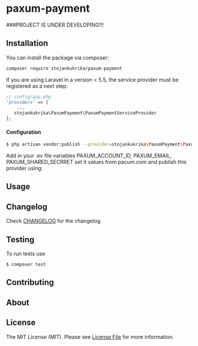 paxum-payment
===
###PROJECT IS UNDER DEVELOPING!!!

Installation
---
You can install the package via composer:

```bash
composer require stojankukrika/paxum-payment
```

If you are using Laravel in a version < 5.5, the service provider must be registered as a next step:

```php
// config/app.php
'providers' => [
    ...
   stojankukrika\PaxumPayment\PaxumPaymentServiceProvider
];
```
#### Configuration
```bash
$ php artisan vendor:publish --provider=stojankukrika\PaxumPayment\PaxumPaymentServiceProvider
```
Add in your .ev file variables PAXUM_ACCOUNT_ID, PAXUM_EMAIL, PAXUM_SHARED_SECRRET set it values from pacum.com and publish this provider using:


Usage
---


Changelog
---
Check [CHANGELOG](CHANGELOG.md) for the changelog

Testing
---
To run tests use

    $ composer test

Contributing
---

About
---

License
---
The MIT License (MIT). Please see [License File](LICENSE) for more information.